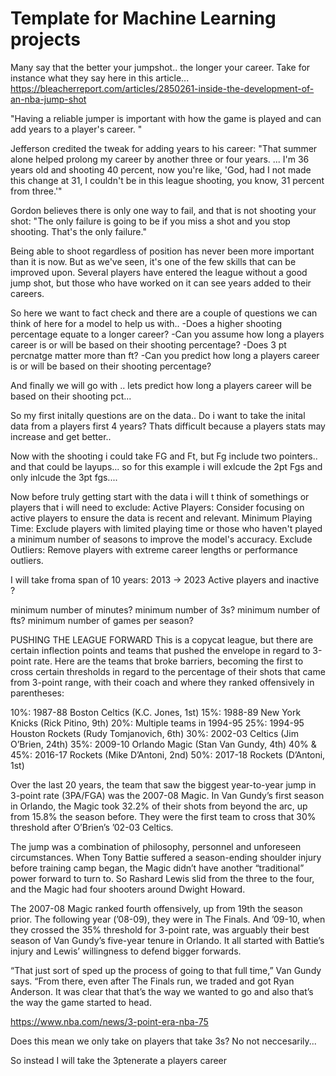# Template for Machine Learning projects

Many say that the better your jumpshot.. the longer your career. Take for instance what they say here in this article... 
https://bleacherreport.com/articles/2850261-inside-the-development-of-an-nba-jump-shot


"Having a reliable jumper is important with how the game is played and can add years to a player's career. "

Jefferson credited the tweak for adding years to his career: "That summer alone helped prolong my career by another three or four years. ... I'm 36 years old and shooting 40 percent, now you're like, 'God, had I not made this change at 31, I couldn't be in this league shooting, you know, 31 percent from three.'"


Gordon believes there is only one way to fail, and that is not shooting your shot: "The only failure is going to be if you miss a shot and you stop shooting. That's the only failure."  

Being able to shoot regardless of position has never been more important than it is now. But as we've seen, it's one of the few skills that can be improved upon. Several players have entered the league without a good jump shot, but those who have worked on it can see years added to their careers. 

So here we want to fact check and there are a couple of questions we can think of here for a model to help us with..
-Does a higher shooting percentage equate to a longer career?
-Can you assume how long a players career is or will be based on their shooting percentage?
-Does 3 pt percnatge matter more than ft?
-Can you predict how long a players career is or will be based on their shooting percentage?


And finally we will go with .. lets predict how long a players career will be based on their shooting pct...


So my first initally questions are on the data.. Do i want to take the inital data from a players first 4 years? Thats difficult because a players stats may increase and get better.. 


Now with the shooting i could take FG and Ft, but Fg include two pointers.. and that could be layups...
so for this example i will exlcude the 2pt Fgs and only inlcude the 3pt fgs.... 

Now before truly getting start with the data i will t think of somethings or players that i will need to exclude: 
Active Players: Consider focusing on active players to ensure the data is recent and relevant.
Minimum Playing Time: Exclude players with limited playing time or those who haven't played a minimum number of seasons to improve the model's accuracy.
Exclude Outliers: Remove players with extreme career lengths or performance outliers.

I will take froma span of 10 years:  2013 -> 2023
Active players and inactive ?

minimum number of minutes?
minimum number of 3s?
minimum number of fts? 
minimum number of games per season?



PUSHING THE LEAGUE FORWARD
This is a copycat league, but there are certain inflection points and teams that pushed the envelope in regard to 3-point rate. Here are the teams that broke barriers, becoming the first to cross certain thresholds in regard to the percentage of their shots that came from 3-point range, with their coach and where they ranked offensively in parentheses:

10%: 1987-88 Boston Celtics (K.C. Jones, 1st)
15%: 1988-89 New York Knicks (Rick Pitino, 9th)
20%: Multiple teams in 1994-95
25%: 1994-95 Houston Rockets (Rudy Tomjanovich, 6th)
30%: 2002-03 Celtics (Jim O’Brien, 24th)
35%: 2009-10 Orlando Magic (Stan Van Gundy, 4th)
40% & 45%: 2016-17 Rockets (Mike D’Antoni, 2nd)
50%: 2017-18 Rockets (D’Antoni, 1st)



Over the last 20 years, the team that saw the biggest year-to-year jump in 3-point rate (3PA/FGA) was the 2007-08 Magic. In Van Gundy’s first season in Orlando, the Magic took 32.2% of their shots from beyond the arc, up from 15.8% the season before. They were the first team to cross that 30% threshold after O’Brien’s ’02-03 Celtics.

The jump was a combination of philosophy, personnel and unforeseen circumstances. When Tony Battie suffered a season-ending shoulder injury before training camp began, the Magic didn’t have another “traditional” power forward to turn to. So Rashard Lewis slid from the three to the four, and the Magic had four shooters around Dwight Howard.


The 2007-08 Magic ranked fourth offensively, up from 19th the season prior. The following year (’08-09), they were in The Finals. And ’09-10, when they crossed the 35% threshold for 3-point rate, was arguably their best season of Van Gundy’s five-year tenure in Orlando. It all started with Battie’s injury and Lewis’ willingness to defend bigger forwards.

“That just sort of sped up the process of going to that full time,” Van Gundy says. “From there, even after The Finals run, we traded and got Ryan Anderson. It was clear that that’s the way we wanted to go and also that’s the way the game started to head.



https://www.nba.com/news/3-point-era-nba-75

Does this mean we only take on players that take 3s? No not neccesarily...

So instead I will take the 3ptenerate a players career
